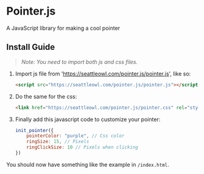 # Pointer.js
A JavaScript library for making a cool pointer

## Install Guide
>_Note: You need to import both js and css files._

1. Import js file from 'https://seattleowl.com/pointer.js/pointer.js', like so:

	```html
	<script src="https://seattleowl.com/pointer.js/pointer.js"></script>
	```
1. Do the same for the css:
		
	```html
	<link href="https://seattleowl.com/pointer.js/pointer.css" rel="stylesheet">
	```
1. Finally add this javascript code to customize your pointer:
		
	```javascript
	init_pointer({
		pointerColor: "purple", // Css color
		ringSize: 15, // Pixels
		ringClickSize: 10 // Pixels when clicking
	})
	```
		
You should now have something like the example in `/index.html`.
